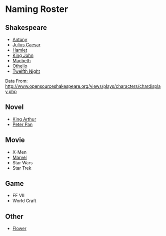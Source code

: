 # Naming Roster

## Shakespeare

- [Antony](shakespeare/antony.csv)
- [Julius Caesar](shakespeare/caesar.csv)
- [Hamlet](shakespeare/hamlet.csv)
- [King John](shakespeare/john.csv)
- [Macbeth](shakespeare/macbeth.csv)
- [Othello](shakespeare/othello.csv)
- [Twelfth Night](shakespeare/twelfth-night.csv)

Data From: http://www.opensourceshakespeare.org/views/plays/characters/chardisplay.php

## Novel

- [King Arthur](arthur.csv)
- [Peter Pan](neverland.csv)

## Movie

- X-Men
- [Marvel](marvel.csv)
- Star Wars
- Star Trek

## Game

- FF VII
- World Craft

## Other

- [Flower](flower.csv)
